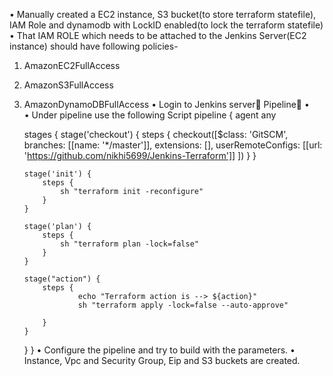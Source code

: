 •	Manually created a EC2 instance, S3 bucket(to store terraform statefile), IAM Role and dynamodb with LockID enabled(to lock the terraform statefile)
•	That IAM ROLE which needs to be attached to the Jenkins Server(EC2 instance) should have following policies-
1.	AmazonEC2FullAccess
2.	AmazonS3FullAccess
3.	AmazonDynamoDBFullAccess
•	Login to Jenkins server Pipeline 
•	 
•	Under pipeline use the following Script
	pipeline {
	    agent any

    stages {
        stage('checkout') {
            steps {
                checkout([$class: 'GitSCM',
                          branches: [[name: '*/master']],
                          extensions: [],
                          userRemoteConfigs: [[url: 'https://github.com/nikhi5699/Jenkins-Terraform']]
                ])
            }
        }
        
        stage('init') {
            steps {
                sh "terraform init -reconfigure"
            }
        }

        stage('plan') {
            steps {
                sh "terraform plan -lock=false"
            }
        }

        stage("action") {
            steps {
                    echo "Terraform action is --> ${action}"
                    sh "terraform apply -lock=false --auto-approve"
            
            }
        }
    }
}
•	Configure the pipeline and try to build with the parameters.
•	Instance, Vpc  and Security Group, Eip and S3 buckets are created.
   
